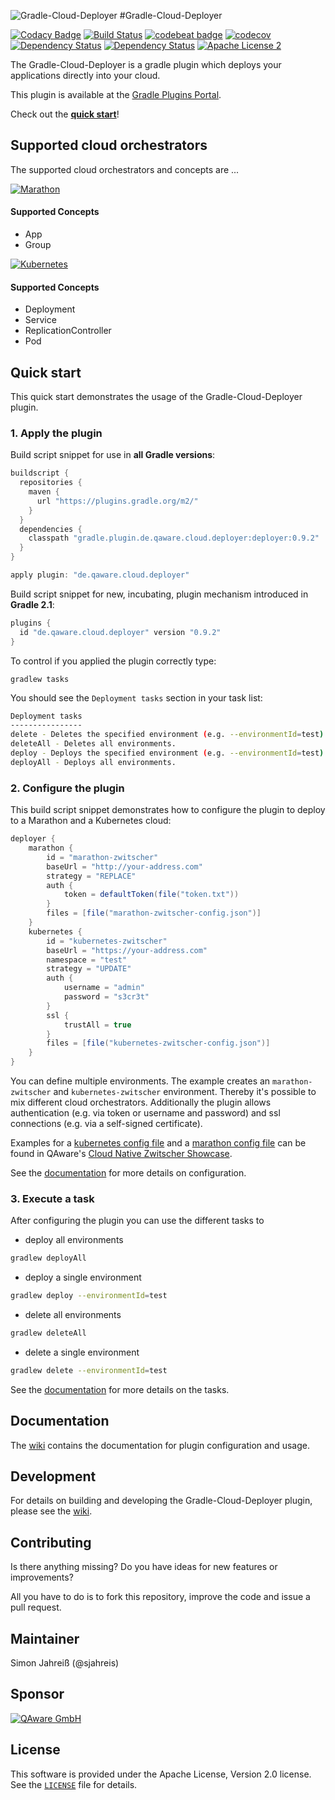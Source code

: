 ![Gradle-Cloud-Deployer](https://github.com/qaware/gradle-cloud-deployer/blob/master/wiki/logo.png?raw=true)
#Gradle-Cloud-Deployer


[![Codacy Badge](https://api.codacy.com/project/badge/Grade/ef03b8e7550a48479f2c99e1d52006e0)](https://www.codacy.com/app/simon-jahreiss/gradle-cloud-deployer?utm_source=github.com&amp;utm_medium=referral&amp;utm_content=qaware/gradle-cloud-deployer&amp;utm_campaign=badger)
[![Build Status](https://travis-ci.org/qaware/gradle-cloud-deployer.svg?branch=master)](https://travis-ci.org/qaware/gradle-cloud-deployer)
[![codebeat badge](https://codebeat.co/badges/660364b2-bd46-4c5a-9f14-920ac85ecec1)](https://codebeat.co/projects/github-com-qaware-gradle-cloud-deployer)
[![codecov](https://codecov.io/gh/qaware/gradle-cloud-deployer/branch/master/graph/badge.svg)](https://codecov.io/gh/qaware/gradle-cloud-deployer)
[![Dependency Status](https://dependencyci.com/github/qaware/gradle-cloud-deployer/badge)](https://dependencyci.com/github/qaware/gradle-cloud-deployer)
[![Dependency Status](https://www.versioneye.com/user/projects/5809b705912815003afa4729/badge.svg?style=flat-square)](https://www.versioneye.com/user/projects/5809b705912815003afa4729)
[![Apache License 2](http://img.shields.io/badge/license-ASF2-blue.svg)](https://github.com/qaware/gradle-cloud-deployer/blob/master/LICENSE)

The Gradle-Cloud-Deployer is a gradle plugin which deploys your applications directly into your cloud.

This plugin is available at the [Gradle Plugins Portal](https://plugins.gradle.org/plugin/de.qaware.cloud.deployer).

Check out the [**quick start**](#quick-start)!

## Supported cloud orchestrators
The supported cloud orchestrators and concepts are ...

[![Marathon](https://github.com/qaware/gradle-cloud-deployer/blob/master/wiki/marathon.png?raw=true)](https://mesosphere.github.io/marathon/)
#### Supported Concepts
- App
- Group

[![Kubernetes](https://github.com/qaware/gradle-cloud-deployer/blob/master/wiki/kubernetes.png?raw=true)](http://kubernetes.io)
#### Supported Concepts
- Deployment
- Service
- ReplicationController
- Pod


## Quick start
This quick start demonstrates the usage of the Gradle-Cloud-Deployer plugin.

### 1. Apply the plugin
Build script snippet for use in **all Gradle versions**:
```groovy
buildscript {
  repositories {
    maven {
      url "https://plugins.gradle.org/m2/"
    }
  }
  dependencies {
    classpath "gradle.plugin.de.qaware.cloud.deployer:deployer:0.9.2"
  }
}

apply plugin: "de.qaware.cloud.deployer"
```

Build script snippet for new, incubating, plugin mechanism introduced in **Gradle 2.1**:
```groovy
plugins {
  id "de.qaware.cloud.deployer" version "0.9.2"
}
```

To control if you applied the plugin correctly type:
 ```
 gradlew tasks
 ```

 You should see the `Deployment tasks` section in your task list:
 ```bash
 Deployment tasks
 ----------------
 delete - Deletes the specified environment (e.g. --environmentId=test).
 deleteAll - Deletes all environments.
 deploy - Deploys the specified environment (e.g. --environmentId=test).
 deployAll - Deploys all environments.
 ```

### 2. Configure the plugin
This build script snippet demonstrates how to configure the plugin to deploy to a Marathon and a Kubernetes cloud:

```groovy
deployer {
    marathon {
        id = "marathon-zwitscher"
        baseUrl = "http://your-address.com"
        strategy = "REPLACE"
        auth {
            token = defaultToken(file("token.txt"))
        }
        files = [file("marathon-zwitscher-config.json")]
    }
    kubernetes {
        id = "kubernetes-zwitscher"
        baseUrl = "https://your-address.com"
        namespace = "test"
        strategy = "UPDATE"
        auth {
            username = "admin"
            password = "s3cr3t"
        }
        ssl {
            trustAll = true
        }
        files = [file("kubernetes-zwitscher-config.json")]
    }
}
```

You can define multiple environments. The example creates an `marathon-zwitscher` and `kubernetes-zwitscher` environment.
Thereby it's possible to mix different cloud orchestrators. Additionally the plugin allows authentication (e.g. via token
or username and password) and ssl connections (e.g. via a self-signed certificate).

Examples for a
[kubernetes config file](https://github.com/qaware/cloud-native-zwitscher/blob/master/zwitscher-config/k8s-zwitscher-config.yml)
and a
[marathon config file](https://github.com/qaware/cloud-native-zwitscher/blob/master/zwitscher-config/marathon-zwitscher-config.json)
can be found in QAware's
[Cloud Native Zwitscher Showcase](https://github.com/qaware/cloud-native-zwitscher).

See the [documentation](#documentation) for more details on configuration.

### 3. Execute a task
After configuring the plugin you can use the different tasks to

- deploy all environments
```bash
gradlew deployAll
```

- deploy a single environment
```bash
gradlew deploy --environmentId=test
```

- delete all environments
```bash
gradlew deleteAll
```

- delete a single environment
```bash
gradlew delete --environmentId=test
```

See the [documentation](#documentation) for more details on the tasks.

## Documentation
The [wiki](https://github.com/qaware/gradle-cloud-deployer/wiki) contains the documentation for plugin configuration and
usage.

## Development
For details on building and developing the Gradle-Cloud-Deployer plugin, please see the
[wiki](https://github.com/qaware/gradle-cloud-deployer/wiki).

## Contributing
Is there anything missing? Do you have ideas for new features or improvements?

All you have to do is to fork this repository, improve the code and issue a pull request.

## Maintainer
Simon Jahreiß (@sjahreis)

## Sponsor
[![QAware GmbH](https://github.com/qaware/gradle-cloud-deployer/blob/master/wiki/qaware.png?raw=true)](http://www.qaware.de)

## License
This software is provided under the Apache License, Version 2.0 license.
See the [`LICENSE`](https://github.com/qaware/gradle-cloud-deployer/blob/master/LICENSE) file for details.
